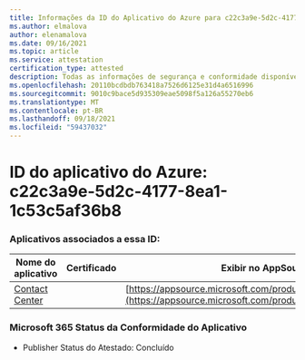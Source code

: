 ```yaml
---
title: Informações da ID do Aplicativo do Azure para c22c3a9e-5d2c-4177-8ea1-1c53c5af36b8
ms.author: elmalova
author: elenamalova
ms.date: 09/16/2021
ms.topic: article
ms.service: attestation
certification_type: attested
description: Todas as informações de segurança e conformidade disponíveis para c22c3a9e-5d2c-4177-8ea1-1c53c5af36b8.
ms.openlocfilehash: 20110bcdbdb763418a7526d6125e31d4a6516996
ms.sourcegitcommit: 9010c9bace5d935309eae5098f5a126a55270eb6
ms.translationtype: MT
ms.contentlocale: pt-BR
ms.lasthandoff: 09/18/2021
ms.locfileid: "59437032"
---
```

# <a name="azure-app-id-c22c3a9e-5d2c-4177-8ea1-1c53c5af36b8"></a>ID do aplicativo do Azure: c22c3a9e-5d2c-4177-8ea1-1c53c5af36b8


### <a name="apps-associated-with-this-id"></a>Aplicativos associados a essa ID:
| **Nome do aplicativo** | **Certificado** | **Exibir no AppSource** |
|--------------|---------------|-----------------------|
| [Contact Center](https://docs.microsoft.com/microsoft-365-app-certification/forward/WA200001428) |  | [https://appsource.microsoft.com/product/office/WA200001428](https://appsource.microsoft.com/product/office/WA200001428) |

### <a name="microsoft-365-app-compliance-status"></a>Microsoft 365 Status da Conformidade do Aplicativo
- Publisher Status do Atestado: Concluído
